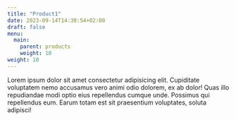 ```yaml
---
title: "Product1"
date: 2023-09-14T14:38:54+02:00
draft: false
menu:
  main:
    parent: products
    weight: 10
weight: 10
---
```


Lorem ipsum dolor sit amet consectetur adipisicing elit. Cupiditate voluptatem nemo accusamus vero animi odio dolorem, ex ab dolor! Quas illo repudiandae modi optio eius repellendus cumque unde. Possimus qui repellendus eum. Earum totam est sit praesentium voluptates, soluta adipisci!

